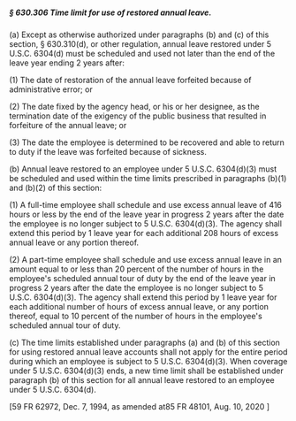 ##### § 630.306 Time limit for use of restored annual leave. #####

(a) Except as otherwise authorized under paragraphs (b) and (c) of this section, § 630.310(d), or other regulation, annual leave restored under 5 U.S.C. 6304(d) must be scheduled and used not later than the end of the leave year ending 2 years after:

(1) The date of restoration of the annual leave forfeited because of administrative error; or

(2) The date fixed by the agency head, or his or her designee, as the termination date of the exigency of the public business that resulted in forfeiture of the annual leave; or

(3) The date the employee is determined to be recovered and able to return to duty if the leave was forfeited because of sickness.

(b) Annual leave restored to an employee under 5 U.S.C. 6304(d)(3) must be scheduled and used within the time limits prescribed in paragraphs (b)(1) and (b)(2) of this section:

(1) A full-time employee shall schedule and use excess annual leave of 416 hours or less by the end of the leave year in progress 2 years after the date the employee is no longer subject to 5 U.S.C. 6304(d)(3). The agency shall extend this period by 1 leave year for each additional 208 hours of excess annual leave or any portion thereof.

(2) A part-time employee shall schedule and use excess annual leave in an amount equal to or less than 20 percent of the number of hours in the employee's scheduled annual tour of duty by the end of the leave year in progress 2 years after the date the employee is no longer subject to 5 U.S.C. 6304(d)(3). The agency shall extend this period by 1 leave year for each additional number of hours of excess annual leave, or any portion thereof, equal to 10 percent of the number of hours in the employee's scheduled annual tour of duty.

(c) The time limits established under paragraphs (a) and (b) of this section for using restored annual leave accounts shall not apply for the entire period during which an employee is subject to 5 U.S.C. 6304(d)(3). When coverage under 5 U.S.C. 6304(d)(3) ends, a new time limit shall be established under paragraph (b) of this section for all annual leave restored to an employee under 5 U.S.C. 6304(d).

[59 FR 62972, Dec. 7, 1994, as amended at85 FR 48101, Aug. 10, 2020 ]